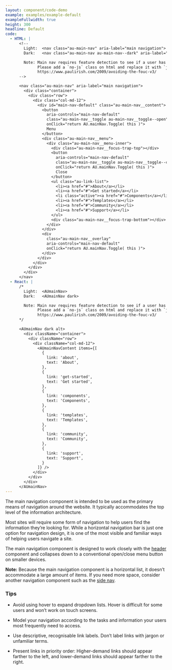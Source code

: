 ```yaml
---
layout: component/code-demo
example: examples/example-default
exampleFullwidth: true
height: 300
headline: Default
code:
  - HTML: |
      <!--
        Light:  <nav class="au-main-nav" aria-label="main navigation">
        Dark:   <nav class="au-main-nav au-main-nav--dark" aria-label="main navigation">

        Note: Main nav requires feature detection to see if a user has javascript.
              Please add a `no-js` class on html and replace it with `js` if enabled
              https://www.paulirish.com/2009/avoiding-the-fouc-v3/
      -->

      <nav class="au-main-nav" aria-label="main navigation">
        <div class="container">
          <div class="row">
            <div class="col-md-12">
              <div id="main-nav-default" class="au-main-nav__content">
                <button
                  aria-controls="main-nav-default"
                  class="au-main-nav__toggle au-main-nav__toggle--open"
                  onClick="return AU.mainNav.Toggle( this )">
                  Menu
                </button>
                <div class="au-main-nav__menu">
                  <div class="au-main-nav__menu-inner">
                    <div class="au-main-nav__focus-trap-top"></div>
                    <button
                      aria-controls="main-nav-default"
                      class="au-main-nav__toggle au-main-nav__toggle--close"
                      onClick="return AU.mainNav.Toggle( this )">
                      Close
                    </button>
                    <ul class="au-link-list">
                      <li><a href="#">About</a></li>
                      <li><a href="#">Get started</a></li>
                      <li class="active"><a href="#">Components</a></li>
                      <li><a href="#">Templates</a></li>
                      <li><a href="#">Community</a></li>
                      <li><a href="#">Support</a></li>
                    </ul>
                    <div class="au-main-nav__focus-trap-bottom"></div>
                  </div>
                </div>
                <div
                  class="au-main-nav__overlay"
                  aria-controls="main-nav-default"
                  onClick="return AU.mainNav.Toggle( this )">
                </div>
              </div>
            </div>
          </div>
        </div>
      </nav>
  - React: |
      /*
        Light:  <AUmainNav>
        Dark:   <AUmainNav dark>

        Note: Main nav requires feature detection to see if a user has javascript.
              Please add a `no-js` class on html and replace it with `js` if enabled
              https://www.paulirish.com/2009/avoiding-the-fouc-v3/
      */

      <AUmainNav dark alt>
        <div className="container">
          <div className="row">
            <div className="col-md-12">
              <AUmainNavContent items={[
                {
                  link: 'about',
                  text: 'About',
                },
                {
                  link: 'get-started',
                  text: 'Get started',
                },
                {
                  link: 'components',
                  text: 'Components',
                },
                {
                  link: 'templates',
                  text: 'Templates',
                },
                {
                  link: 'community',
                  text: 'Community',
                },
                {
                  link: 'support',
                  text: 'Support',
                }
              ]} />
            </div>
          </div>
        </div>
      </AUmainNav>
---
```


The main navigation component is intended to be used as the primary means of navigation around the website. It typically accommodates the top level of the information architecture.

Most sites will require some form of navigation to help users find the information they’re looking for. While a horizontal navigation bar is just one option for navigation design, it is one of the most visible and familiar ways of helping users navigate a site.

The main navigation component is designed to work closely with the [header](/components/header/) component and collapses down to a conventional open/close menu button on smaller devices.

**Note:** Because the main navigation component is a horizontal list, it doesn’t accommodate a large amount of items. If you need more space, consider another navigation component such as the [side nav](/components/side-nav/).

### Tips

- Avoid using hover to expand dropdown lists. Hover is difficult for some users and won’t work on touch screens.

- Model your navigation according to the tasks and information your users most frequently need to access.

- Use descriptive, recognisable link labels. Don’t label links with jargon or unfamiliar terms.

- Present links in priority order: Higher-demand links should appear farther to the left, and lower-demand links should appear farther to the right.
